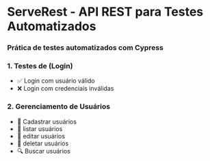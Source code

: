 <h1>ServeRest - API REST para Testes Automatizados</h1>

### Prática de testes automatizados com Cypress
###  1. Testes de (Login)
<ul>
<li>✅ Login com usuário válido
<li>❌ Login com credenciais inválidas
</ul>

### 2. Gerenciamento de Usuários
<ul>
<li>👥 Cadastrar usuários
<li>👥 listar usuários
<li>👥 editar usuários
<li>👥 deletar usuários
<li>🔍 Buscar usuários
</ul>